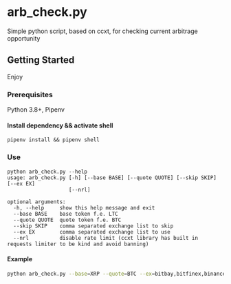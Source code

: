 # arb_check.py

Simple python script, based on ccxt, for checking current arbitrage opportunity

## Getting Started

Enjoy

### Prerequisites
Python 3.8+, Pipenv

#### Install dependency && activate shell
```
pipenv install && pipenv shell
```

### Use
```
python arb_check.py --help
usage: arb_check.py [-h] [--base BASE] [--quote QUOTE] [--skip SKIP] [--ex EX]
                    [--nrl]

optional arguments:
  -h, --help     show this help message and exit
  --base BASE    base token f.e. LTC
  --quote QUOTE  quote token f.e. BTC
  --skip SKIP    comma separated exchange list to skip
  --ex EX        comma separated exchange list to use
  --nrl          disable rate limit (ccxt library has built in requests limiter to be kind and avoid banning) 
```

#### Example
```bash
python arb_check.py --base=XRP --quote=BTC --ex=bitbay,bitfinex,binance
```